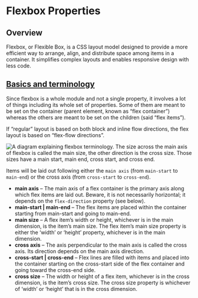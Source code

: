 # Flexbox Properties
## Overview
Flexbox, or Flexible Box, is a CSS layout model designed to provide a more efficient way to arrange, align, and distribute space among items in a container. It simplifies complex layouts and enables responsive design with less code.

## [Basics and terminology](https://css-tricks.com/snippets/css/a-guide-to-flexbox/#aa-basics-and-terminology)
Since flexbox is a whole module and not a single property, it involves a lot of things including its whole set of properties. Some of them are meant to be set on the container (parent element, known as “flex container”) whereas the others are meant to be set on the children (said “flex items”).

If “regular” layout is based on both block and inline flow directions, the flex layout is based on “flex-flow directions”. 

![A diagram explaining flexbox terminology. The size across the main axis of flexbox is called the main size, the other direction is the cross size. Those sizes have a main start, main end, cross start, and cross end.](https://css-tricks.com/wp-content/uploads/2018/11/00-basic-terminology.svg)

Items will be laid out following either the `main axis` (from `main-start` to `main-end`) or the cross axis (from `cross-start` to `cross-end`).

-   **main axis** – The main axis of a flex container is the primary axis along which flex items are laid out. Beware, it is not necessarily horizontal; it depends on the `flex-direction` property (see below).
-   **main-start | main-end** – The flex items are placed within the container starting from main-start and going to main-end.
-   **main size** – A flex item’s width or height, whichever is in the main dimension, is the item’s main size. The flex item’s main size property is either the ‘width’ or ‘height’ property, whichever is in the main dimension.
-   **cross axis** – The axis perpendicular to the main axis is called the cross axis. Its direction depends on the main axis direction.
-   **cross-start | cross-end** – Flex lines are filled with items and placed into the container starting on the cross-start side of the flex container and going toward the cross-end side.
-   **cross size** – The width or height of a flex item, whichever is in the cross dimension, is the item’s cross size. The cross size property is whichever of ‘width’ or ‘height’ that is in the cross dimension.